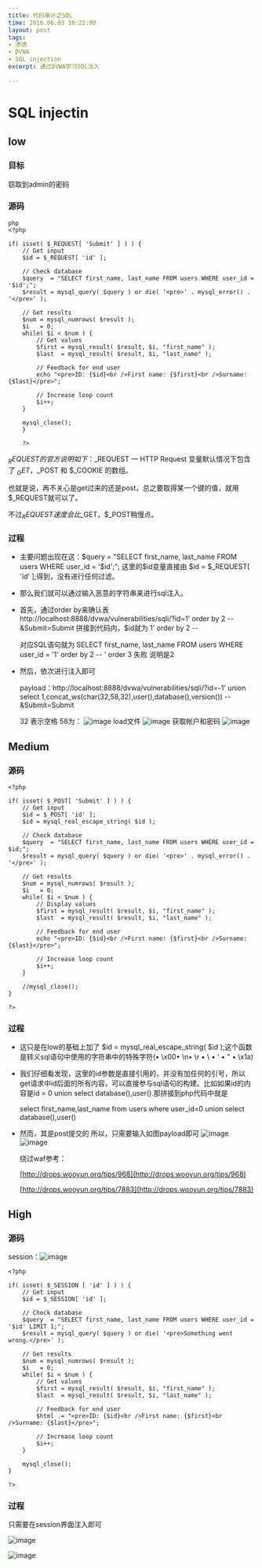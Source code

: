 ```yaml
---
title: 代码审计之SQL
time: 2016.06.03 10:22:00
layout: post
tags:
- 渗透
- DVWA
- SQL injection
excerpt: 通过DVWA学习SQL注入
    
---
```


# SQL injectin
## low
### 目标
窃取到admin的密码
### 源码
```
php
<?php 

if( isset( $_REQUEST[ 'Submit' ] ) ) { 
    // Get input 
    $id = $_REQUEST[ 'id' ]; 

    // Check database 
    $query  = "SELECT first_name, last_name FROM users WHERE user_id = '$id';"; 
    $result = mysql_query( $query ) or die( '<pre>' . mysql_error() . '</pre>' ); 

    // Get results 
    $num = mysql_numrows( $result ); 
    $i   = 0; 
    while( $i < $num ) { 
        // Get values 
        $first = mysql_result( $result, $i, "first_name" ); 
        $last  = mysql_result( $result, $i, "last_name" ); 

        // Feedback for end user 
        echo "<pre>ID: {$id}<br />First name: {$first}<br />Surname: {$last}</pre>"; 

        // Increase loop count 
        $i++; 
    } 

    mysql_close(); 
	} 

	?> 

```

$_REQUEST的官方说明如下：$_REQUEST — HTTP Request 变量默认情况下包含了 
$_GET，$_POST 和 $_COOKIE 的数组。

也就是说，再不关心是get过来的还是post，总之要取得某一个键的值，就用$_REQUEST就可以了。

不过$_REQUEST速度会比$_GET，$_POST稍慢点。 
### 过程
-  主要问题出现在这：$query  = "SELECT first_name, last_name FROM users WHERE user_id = '$id';";  这里的$id变量直接由 $id = $_REQUEST[ 'id' ];得到，没有进行任何过滤。
-  那么我们就可以通过输入恶意的字符串来进行sql注入。
-  首先，通过order by来确认表 http://localhost:8888/dvwa/vulnerabilities/sqli/?id=1' order by 2 -- &Submit=Submit
	拼接到代码内，$id就为 1' order by 2 --
	
	对应SQL语句就为 SELECT first_name, last_name FROM users WHERE user_id = '1' order by 2 -- '
	order 3 失败 说明是2
	
- 然后，依次进行注入即可
	
	payload：http://localhost:8888/dvwa/vulnerabilities/sqli/?id=-1' union select 1,concat_ws(char(32,58,32),user(),database(),version()) -- &Submit=Submit
	
	32 表示空格 58为： 
	![image](http://momomoxiaoxi.com/img/post/DVWA/1.png)
	load文件
	![image](http://momomoxiaoxi.com/img/post/DVWA/2.png)
	获取帐户和密码
	![image](http://momomoxiaoxi.com/img/post/DVWA/3.png)

## Medium
### 源码

	<?php

	if( isset( $_POST[ 'Submit' ] ) ) {
    	// Get input
    	$id = $_POST[ 'id' ];
    	$id = mysql_real_escape_string( $id );

    	// Check database
    	$query  = "SELECT first_name, last_name FROM users WHERE user_id = $id;";
    	$result = mysql_query( $query ) or die( '<pre>' . mysql_error() . '</pre>' );

    	// Get results
    	$num = mysql_numrows( $result );
    	$i   = 0;
    	while( $i < $num ) {
        	// Display values
        	$first = mysql_result( $result, $i, "first_name" );
        	$last  = mysql_result( $result, $i, "last_name" );

        	// Feedback for end user
        	echo "<pre>ID: {$id}<br />First name: {$first}<br />Surname: {$last}</pre>";

        	// Increase loop count
        	$i++;
    	}

    	//mysql_close();
	}

	?>
### 	过程
- 这只是在low的基础上加了  $id = mysql_real_escape_string( $id );这个函数是转义sql语句中使用的字符串中的特殊字符(• \x00• \n• \r • \ • ' • " • \x1a)
- 我们仔细看发现，这里的id参数是直接引用的，并没有加任何的引号，所以get请求中id后面的所有内容，可以直接参与sql语句的构建。比如如果id的内容是id = 0 union select database(),user().那拼接到php代码中就是

	select first_name,last_name from users where user_id=0 union select database(),user()

- 然而，其是post提交的 所以，只需要输入如图payload即可
	![image](http://momomoxiaoxi.com/img/post/DVWA/4.png)
	![image](http://momomoxiaoxi.com/img/post/DVWA/5.png)
	
	绕过waf参考：
	
	[http://drops.wooyun.org/tips/968](http://drops.wooyun.org/tips/968)
	
	[http://drops.wooyun.org/tips/7883](http://drops.wooyun.org/tips/7883)

## High
### 源码
session：![image](http://momomoxiaoxi.com/img/post/DVWA/6.png)

	<?php

	if( isset( $_SESSION [ 'id' ] ) ) {
		// Get input
		$id = $_SESSION[ 'id' ];

		// Check database
		$query  = "SELECT first_name, last_name FROM users WHERE user_id = '$id' LIMIT 1;";
		$result = mysql_query( $query ) or die( '<pre>Something went wrong.</pre>' );

		// Get results
		$num = mysql_numrows( $result );
		$i   = 0;
		while( $i < $num ) {
			// Get values
			$first = mysql_result( $result, $i, "first_name" );
			$last  = mysql_result( $result, $i, "last_name" );

			// Feedback for end user
			$html .= "<pre>ID: {$id}<br />First name: {$first}<br />Surname: {$last}</pre>";

			// Increase loop count
			$i++;
		}

		mysql_close();
	}

	?>
	
### 过程

只需要在session界面注入即可

![image](http://momomoxiaoxi.com/img/post/DVWA/7.png)

![image](http://momomoxiaoxi.com/img/post/DVWA/8.png)

